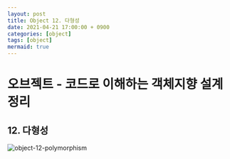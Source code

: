 ```yaml
---
layout: post
title: Object 12. 다형성
date: 2021-04-21 17:00:00 + 0900
categories: [object]
tags: [object]
mermaid: true
---
```

# 오브젝트 - 코드로 이해하는 객체지향 설계 정리
## 12. 다형성

![object-12-polymorphism](https://user-images.githubusercontent.com/13375810/115518002-b3460e00-a2c2-11eb-90a0-186c15a26f29.png)